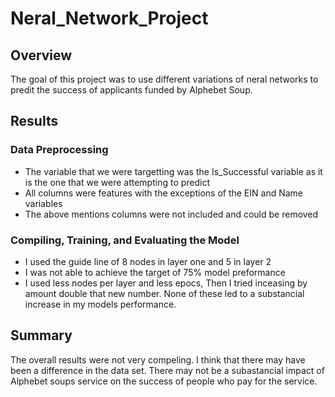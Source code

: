 # Neral_Network_Project
## Overview
The goal of this project was to use different variations of neral networks to predit the success of applicants funded by Alphebet Soup.

## Results
### Data Preprocessing
- The variable that we were targetting was the Is_Successful variable as it is the one that we were attempting to predict
- All columns were features with the exceptions of the EIN and Name variables
- The above mentions columns were not included and could be removed
### Compiling, Training, and Evaluating the Model
- I used the guide line of 8 nodes in layer one and 5 in layer 2 
- I was not able to achieve the target of 75% model preformance
- I used less nodes per layer and less epocs, Then I tried inceasing by amount double that new number. None of these led to a substancial increase in my models performance.

## Summary
The overall results were not very compeling. I think that there may have been a difference in the data set. There may not be a subastancial impact of Alphebet soups service on the success of people who pay for the service.
